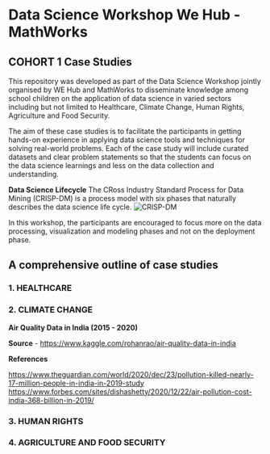 # Data Science Workshop We Hub - MathWorks 
## COHORT 1 Case Studies

This repository was developed as part of the Data Science Workshop jointly organised by WE Hub and MathWorks to disseminate knowledge among school children on the  application of data science in varied sectors including but not limited to Healthcare, Climate Change, Human Rights, Agriculture and Food Security.

The aim of these case studies is to facilitate the participants in getting hands-on experience in applying data science tools and techniques for solving real-world problems. Each of the case study will include curated datasets and clear problem statements so that the students can focus on the data science learnings and less on the data collection and understanding.

**Data Science Lifecycle** 
The CRoss Industry Standard Process for Data Mining (CRISP-DM) is a process model with six phases that naturally describes the data science life cycle. 
![CRISP-DM](https://user-images.githubusercontent.com/42402451/122266421-11b1f600-ceda-11eb-96bb-b3e3036daee4.png)

In this workshop, the participants are encouraged to focus more on the data processing, visualization and modeling phases and not on the deployment phase.

## A comprehensive outline of case studies

### 1. HEALTHCARE



### 2. CLIMATE CHANGE
**Air Quality Data in India (2015 - 2020)**

**Source** - https://www.kaggle.com/rohanrao/air-quality-data-in-india

**References**

https://www.theguardian.com/world/2020/dec/23/pollution-killed-nearly-17-million-people-in-india-in-2019-study
https://www.forbes.com/sites/dishashetty/2020/12/22/air-pollution-cost-india-368-billion-in-2019/


### 3. HUMAN RIGHTS
### 4. AGRICULTURE AND FOOD SECURITY
